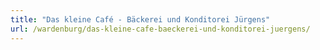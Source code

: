 ```yaml
---
title: "Das kleine Café - Bäckerei und Konditorei Jürgens"
url: /wardenburg/das-kleine-cafe-baeckerei-und-konditorei-juergens/
---
```

